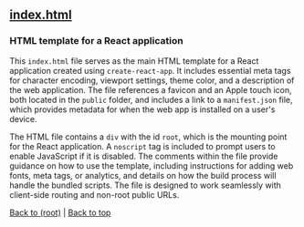 ## [index.html](index.html)

### HTML template for a React application

This `index.html` file serves as the main HTML template for a React application created using `create-react-app`. It includes essential meta tags for character encoding, viewport settings, theme color, and a description of the web application. The file references a favicon and an Apple touch icon, both located in the `public` folder, and includes a link to a `manifest.json` file, which provides metadata for when the web app is installed on a user's device.

The HTML file contains a `div` with the id `root`, which is the mounting point for the React application. A `noscript` tag is included to prompt users to enable JavaScript if it is disabled. The comments within the file provide guidance on how to use the template, including instructions for adding web fonts, meta tags, or analytics, and details on how the build process will handle the bundled scripts. The file is designed to work seamlessly with client-side routing and non-root public URLs.

[Back to (root)](#root) | [Back to top](#table-of-contents)
